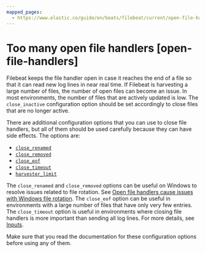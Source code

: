 ```yaml
---
mapped_pages:
  - https://www.elastic.co/guide/en/beats/filebeat/current/open-file-handlers.html
---
```


# Too many open file handlers [open-file-handlers]

Filebeat keeps the file handler open in case it reaches the end of a file so that it can read new log lines in near real time. If Filebeat is harvesting a large number of files, the number of open files can become an issue. In most environments, the number of files that are actively updated is low. The `close_inactive` configuration option should be set accordingly to close files that are no longer active.

There are additional configuration options that you can use to close file handlers, but all of them should be used carefully because they can have side effects. The options are:

* [`close_renamed`](/reference/filebeat/filebeat-input-log.md#filebeat-input-log-close-renamed)
* [`close_removed`](/reference/filebeat/filebeat-input-log.md#filebeat-input-log-close-removed)
* [`close_eof`](/reference/filebeat/filebeat-input-log.md#filebeat-input-log-close-eof)
* [`close_timeout`](/reference/filebeat/filebeat-input-log.md#filebeat-input-log-close-timeout)
* [`harvester_limit`](/reference/filebeat/filebeat-input-log.md#filebeat-input-log-harvester-limit)

The `close_renamed` and `close_removed` options can be useful on Windows to resolve issues related to file rotation. See [Open file handlers cause issues with Windows file rotation](/reference/filebeat/windows-file-rotation.md). The `close_eof` option can be useful in environments with a large number of files that have only very few entries. The `close_timeout` option is useful in environments where closing file handlers is more important than sending all log lines. For more details, see [Inputs](/reference/filebeat/configuration-filebeat-options.md).

Make sure that you read the documentation for these configuration options before using any of them.

